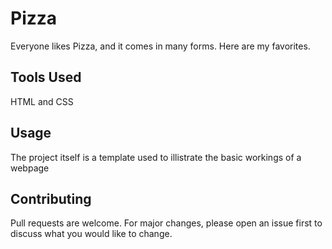 # Pizza

Everyone likes Pizza, and it comes in many forms. Here are my favorites.

## Tools Used

HTML and CSS

## Usage

The project itself is a template used to illistrate the basic workings of a webpage

## Contributing
Pull requests are welcome. For major changes, please open an issue first to discuss what you would like to change.

